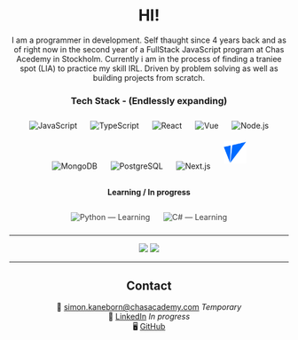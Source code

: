 <h1 align="center">HI!</h1>
<p align="center">I am a programmer in development. Self thaught since 4 years back and as of right now in the second year of a FullStack JavaScript program at Chas Acedemy in Stockholm. Currently i am in the process of finding a traniee spot (LIA) to practice my skill IRL. Driven by problem solving as well as building projects from scratch.</p>

 
<h3 align="center">Tech Stack - (Endlessly expanding)</h3>
<p align="center">
  <img src="https://cdn.jsdelivr.net/gh/devicons/devicon/icons/javascript/javascript-original.svg" width="40" style="margin:10px;" title="JavaScript"/>
  <img src="https://cdn.jsdelivr.net/gh/devicons/devicon/icons/typescript/typescript-original.svg" width="40" style="margin:10px;" title="TypeScript"/>
  <img src="https://cdn.jsdelivr.net/gh/devicons/devicon/icons/react/react-original.svg" width="40" style="margin:10px;" title="React"/>
  <img src="https://cdn.jsdelivr.net/gh/devicons/devicon/icons/vuejs/vuejs-original.svg" width="40" style="margin:10px;" title="Vue"/>
  <img src="https://cdn.jsdelivr.net/gh/devicons/devicon/icons/nodejs/nodejs-original.svg" width="40" style="margin:10px;" title="Node.js"/>
  <img src="https://cdn.jsdelivr.net/gh/devicons/devicon/icons/mongodb/mongodb-original.svg" width="40" style="margin:10px;" title="MongoDB"/>
  <img src="https://cdn.jsdelivr.net/gh/devicons/devicon/icons/postgresql/postgresql-original.svg" width="40" style="margin:10px;" title="PostgreSQL"/>
 <img src="https://cdn.jsdelivr.net/gh/devicons/devicon/icons/nextjs/nextjs-original.svg" width="40" style="margin:10px;" title="Next.js"/>
<img src="https://raw.githubusercontent.com/devicons/devicon/master/icons/vite/vite-original.svg" width="40" style="margin:10px;" title="Vite"/>

</p>

<h4 align="center">Learning / In progress</h4>
<p align="center">
  <img src="https://cdn.jsdelivr.net/gh/devicons/devicon/icons/python/python-original.svg" width="40" style="margin:10px;opacity:0.85;" title="Python — Learning"/>
  <img src="https://cdn.jsdelivr.net/gh/devicons/devicon/icons/csharp/csharp-original.svg" width="40" style="margin:10px;opacity:0.85;" title="C# — Learning"/>




</p>

---
<div align="center">
  <img src="https://github-readme-stats.vercel.app/api/top-langs/?username=SimonKane&layout=compact&theme=radical" height="180"/>
  <img src="https://github-readme-stats.vercel.app/api?username=SimonKane&show_icons=true&theme=radical" height="180"/>
</div>

---
<h2 align="center">Contact</h2>
<div align="center">

  📧 [simon.kaneborn@chasacademy.com](mailto:simon.kaneborn@chasacademy.com) *Temporary*  
  💼 [LinkedIn](https://www.linkedin.com/in/simon-k-2b8918327) *In progress*  
  🖥️ [GitHub](https://github.com/SimonKane)  

</div>
